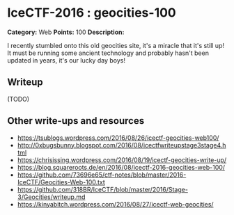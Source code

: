 # IceCTF-2016 : geocities-100

**Category:** Web
**Points:** 100
**Description:**

I recently stumbled onto this old geocities site, it's a miracle that it's still up! It must be running some ancient technology and probably hasn't been updated in years, it's our lucky day boys!

## Writeup

(TODO)

## Other write-ups and resources

* https://tsublogs.wordpress.com/2016/08/26/icectf-geocities-web100/
* http://0xbugsbunny.blogspot.com/2016/08/icectfwriteupstage3stage4.html
* https://chrisissing.wordpress.com/2016/08/19/icectf-geocities-write-up/
* https://blog.squareroots.de/en/2016/08/icectf-2016-geocities-web-100/
* https://github.com/73696e65/ctf-notes/blob/master/2016-IceCTF/Geocities-Web-100.txt
* https://github.com/318BR/IceCTF/blob/master/2016/Stage-3/Geocities/writeup.md
* https://kinyabitch.wordpress.com/2016/08/27/icectf-web-geocities/
